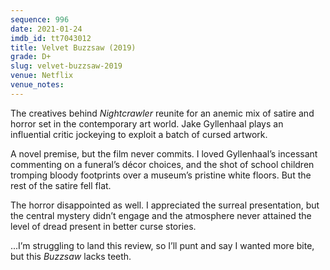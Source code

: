 ```yaml
---
sequence: 996
date: 2021-01-24
imdb_id: tt7043012
title: Velvet Buzzsaw (2019)
grade: D+
slug: velvet-buzzsaw-2019
venue: Netflix
venue_notes:
---
```


The creatives behind <span data-imdb-id="tt2872718">_Nightcrawler_</span> reunite for an anemic mix of satire and horror set in the contemporary art world. Jake Gyllenhaal plays an influential critic jockeying to exploit a batch of cursed artwork.

<!-- end -->

A novel premise, but the film never commits. I loved Gyllenhaal’s incessant commenting on a funeral’s décor choices, and the shot of school children tromping bloody footprints over a museum’s pristine white floors. But the rest of the satire fell flat.

The horror disappointed as well. I appreciated the surreal presentation, but the central mystery didn’t engage and the atmosphere never attained the level of dread present in better curse stories.

...I’m struggling to land this review, so I’ll punt and say I wanted more bite, but this _Buzzsaw_ lacks teeth.